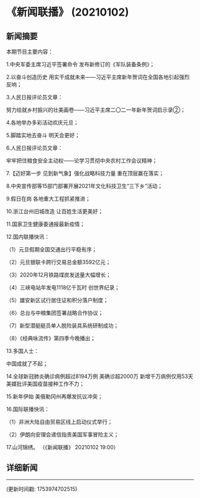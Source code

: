 # 《新闻联播》 (20210102)

## 新闻摘要

本期节目主要内容：


1.中央军委主席习近平签署命令 发布新修订的《军队装备条例》；


2.以奋斗创造历史 用实干成就未来——习近平主席新年贺词在全国各地引起强烈反响；


3.人民日报评论员文章：

努力绘就乡村振兴的壮美画卷——习近平主席二〇二一年新年贺词启示录②；


4.各地举办多彩活动欢庆元旦；


5.脚踏实地去奋斗 明天会更好；


6.人民日报评论员文章：

牢牢把住粮食安全主动权——论学习贯彻中央农村工作会议精神；


7.【迈好第一步 见到新气象】强化战略科技力量 重在顶层赢在落实；


8.中央宣传部等15部门部署开展2021年文化科技卫生“三下乡”活动；


9.假日在岗 各地重大工程抓紧推进；


10.浙江台州旧城改造 让百姓生活更美好；


11.国家卫生健康委通报最新疫情；


12.国内联播快讯：


（1）元旦假期全国交通出行平稳有序；


（2）元旦银联卡跨行交易总金额3592亿元；


（3）2020年12月铁路煤炭发送量大幅增长；


（4）三峡电站年发电1118亿千瓦时 创世界纪录；


（5）雄安新区试行居住证和积分落户制度；


（6）总台与中粮集团签署战略合作协议；


（7）新型潜艇艇员单人脱险装具系统研制成功；


（8）《经典咏流传》第四季今晚播出；


13.多国人士：

中国成就了不起；


14.全球新冠肺炎确诊病例超过8194万例 美确诊超2000万 新增千万病例仅用53天 美媒批评美国疫苗接种工作不力；


15.新年伊始 美俄勒冈州再爆发抗议冲突；


16.国际联播快讯：


（1）非洲大陆自由贸易区线上启动仪式举行；


（2）伊朗向安理会递信指责美国军事冒险主义；


17.山河锦绣。
（《新闻联播》 20210102 19:00）

## 详细新闻

---

(更新时间戳: 1753974702515)

